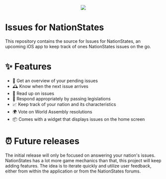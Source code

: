 <p align="center">
<img src="https://github.com/bart-kneepkens/NationStates-iOS/blob/main/docs/assets/app_icon_rounded.png" />
</p>

# Issues for NationStates

This repository contains the source for Issues for NationStates, an upcoming iOS app to keep track of ones NationStates issues on the go.

# ✨ Features 
- 📰 Get an overview of your pending issues
- 🕰 Know when the next issue arrives
- 📖 Read up on issues
- 📝 Respond appropriately by passing legislations 
- 📈 Keep track of your nation and its characteristics 
- 🌍 Vote on World Assembly resolutions
- 📦 Comes with a widget that displays issues on the home screen 

# ⏰ Future releases
The initial release will only be focused on answering your nation's issues. NationStates has a lot more game mechanics than that, this project will keep adding features. The idea is to iterate quickly and utilize user feedback, either from within the application or from the NationStates forums.
